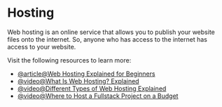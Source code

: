 # Hosting

Web hosting is an online service that allows you to publish your website files onto the internet. So, anyone who has access to the internet has access to your website.

Visit the following resources to learn more:

- [@article@Web Hosting Explained for Beginners](https://www.hostinger.com/tutorials/what-is-web-hosting/)
- [@video@What Is Web Hosting? Explained](https://www.youtube.com/watch?v=htbY9-yggB0)
- [@video@Different Types of Web Hosting Explained](https://www.youtube.com/watch?v=AXVZYzw8geg)
- [@video@Where to Host a Fullstack Project on a Budget](https://www.youtube.com/watch?v=Kx_1NYYJS7Q)
